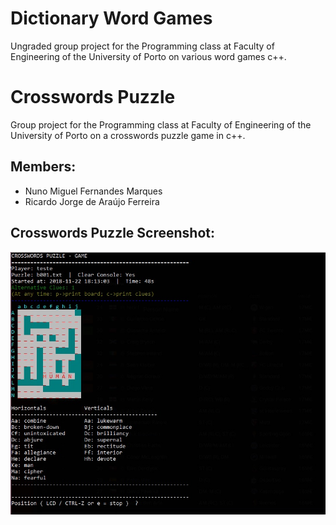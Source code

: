 # Dictionary Word Games

Ungraded group project for the Programming class at Faculty of Engineering of the University of Porto on various word games c++.

# Crosswords Puzzle

Group project for the Programming class at Faculty of Engineering of the University of Porto on a crosswords puzzle game in c++.

## Members:
* Nuno Miguel Fernandes Marques
* Ricardo Jorge de Araújo Ferreira

## Crosswords Puzzle Screenshot:

![Screenshot](screenshot.jpg)
